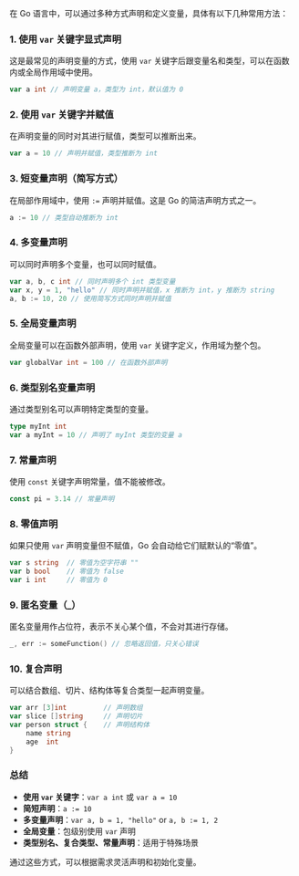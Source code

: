 在 Go 语言中，可以通过多种方式声明和定义变量，具体有以下几种常用方法：

### 1. **使用 `var` 关键字显式声明**

这是最常见的声明变量的方式，使用 `var` 关键字后跟变量名和类型，可以在函数内或全局作用域中使用。

```go
var a int // 声明变量 a，类型为 int，默认值为 0
```

### 2. **使用 `var` 关键字并赋值**

在声明变量的同时对其进行赋值，类型可以推断出来。

```go
var a = 10 // 声明并赋值，类型推断为 int
```

### 3. **短变量声明（简写方式）**

在局部作用域中，使用 `:=` 声明并赋值。这是 Go 的简洁声明方式之一。

```go
a := 10 // 类型自动推断为 int
```

### 4. **多变量声明**

可以同时声明多个变量，也可以同时赋值。

```go
var a, b, c int // 同时声明多个 int 类型变量
var x, y = 1, "hello" // 同时声明并赋值，x 推断为 int，y 推断为 string
a, b := 10, 20 // 使用简写方式同时声明并赋值
```

### 5. **全局变量声明**

全局变量可以在函数外部声明，使用 `var` 关键字定义，作用域为整个包。

```go
var globalVar int = 100 // 在函数外部声明
```

### 6. **类型别名变量声明**

通过类型别名可以声明特定类型的变量。

```go
type myInt int
var a myInt = 10 // 声明了 myInt 类型的变量 a
```

### 7. **常量声明**

使用 `const` 关键字声明常量，值不能被修改。

```go
const pi = 3.14 // 常量声明
```

### 8. **零值声明**

如果只使用 `var` 声明变量但不赋值，Go 会自动给它们赋默认的“零值”。

```go
var s string  // 零值为空字符串 ""
var b bool    // 零值为 false
var i int     // 零值为 0
```

### 9. **匿名变量（_）**

匿名变量用作占位符，表示不关心某个值，不会对其进行存储。

```go
_, err := someFunction() // 忽略返回值，只关心错误
```

### 10. **复合声明**

可以结合数组、切片、结构体等复合类型一起声明变量。

```go
var arr [3]int         // 声明数组
var slice []string     // 声明切片
var person struct {    // 声明结构体
    name string
    age  int
}
```

### 总结

- **使用 `var` 关键字**：`var a int` 或 `var a = 10`
- **简短声明**：`a := 10`
- **多变量声明**：`var a, b = 1, "hello"` or `a, b := 1, 2`
- **全局变量**：包级别使用 `var` 声明
- **类型别名、复合类型、常量声明**：适用于特殊场景

通过这些方式，可以根据需求灵活声明和初始化变量。
